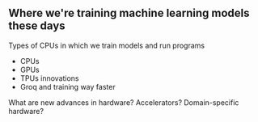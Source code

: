 
## Where we're training machine learning models these days

Types of CPUs in which we train models and run programs

- CPUs
- GPUs
- TPUs innovations
- Groq and training way faster

What are new advances in hardware? Accelerators? Domain-specific hardware?



